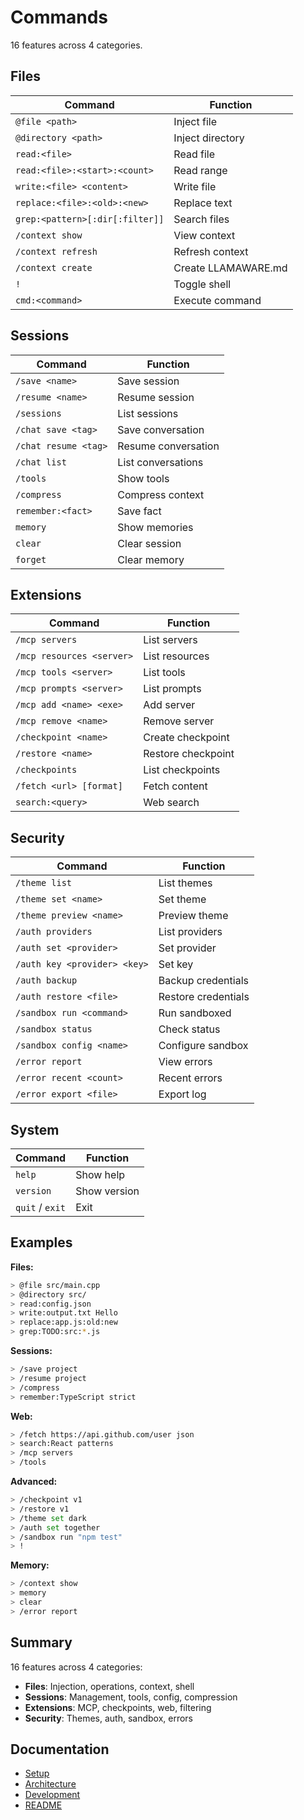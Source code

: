 # Commands

16 features across 4 categories.

## Files

| Command | Function |
|---------|----------|
| `@file <path>` | Inject file |
| `@directory <path>` | Inject directory |
| `read:<file>` | Read file |
| `read:<file>:<start>:<count>` | Read range |
| `write:<file> <content>` | Write file |
| `replace:<file>:<old>:<new>` | Replace text |
| `grep:<pattern>[:dir[:filter]]` | Search files |
| `/context show` | View context |
| `/context refresh` | Refresh context |
| `/context create` | Create LLAMAWARE.md |
| `!` | Toggle shell |
| `cmd:<command>` | Execute command |

## Sessions

| Command | Function |
|---------|----------|
| `/save <name>` | Save session |
| `/resume <name>` | Resume session |
| `/sessions` | List sessions |
| `/chat save <tag>` | Save conversation |
| `/chat resume <tag>` | Resume conversation |
| `/chat list` | List conversations |
| `/tools` | Show tools |
| `/compress` | Compress context |
| `remember:<fact>` | Save fact |
| `memory` | Show memories |
| `clear` | Clear session |
| `forget` | Clear memory |

## Extensions

| Command | Function |
|---------|----------|
| `/mcp servers` | List servers |
| `/mcp resources <server>` | List resources |
| `/mcp tools <server>` | List tools |
| `/mcp prompts <server>` | List prompts |
| `/mcp add <name> <exe>` | Add server |
| `/mcp remove <name>` | Remove server |
| `/checkpoint <name>` | Create checkpoint |
| `/restore <name>` | Restore checkpoint |
| `/checkpoints` | List checkpoints |
| `/fetch <url> [format]` | Fetch content |
| `search:<query>` | Web search |

## Security

| Command | Function |
|---------|----------|
| `/theme list` | List themes |
| `/theme set <name>` | Set theme |
| `/theme preview <name>` | Preview theme |
| `/auth providers` | List providers |
| `/auth set <provider>` | Set provider |
| `/auth key <provider> <key>` | Set key |
| `/auth backup` | Backup credentials |
| `/auth restore <file>` | Restore credentials |
| `/sandbox run <command>` | Run sandboxed |
| `/sandbox status` | Check status |
| `/sandbox config <name>` | Configure sandbox |
| `/error report` | View errors |
| `/error recent <count>` | Recent errors |
| `/error export <file>` | Export log |

## System

| Command | Function |
|---------|----------|
| `help` | Show help |
| `version` | Show version |
| `quit` / `exit` | Exit |

## Examples

**Files:**
```bash
> @file src/main.cpp
> @directory src/
> read:config.json
> write:output.txt Hello
> replace:app.js:old:new
> grep:TODO:src:*.js
```

**Sessions:**
```bash
> /save project
> /resume project
> /compress
> remember:TypeScript strict
```

**Web:**
```bash
> /fetch https://api.github.com/user json
> search:React patterns
> /mcp servers
> /tools
```

**Advanced:**
```bash
> /checkpoint v1
> /restore v1
> /theme set dark
> /auth set together
> /sandbox run "npm test"
> !
```

**Memory:**
```bash
> /context show
> memory
> clear
> /error report
```

## Summary

16 features across 4 categories:
- **Files**: Injection, operations, context, shell
- **Sessions**: Management, tools, config, compression
- **Extensions**: MCP, checkpoints, web, filtering
- **Security**: Themes, auth, sandbox, errors

## Documentation

- [Setup](SETUP.md)
- [Architecture](ARCHITECTURE.md)
- [Development](DEVELOPMENT.md)
- [README](../README.md)